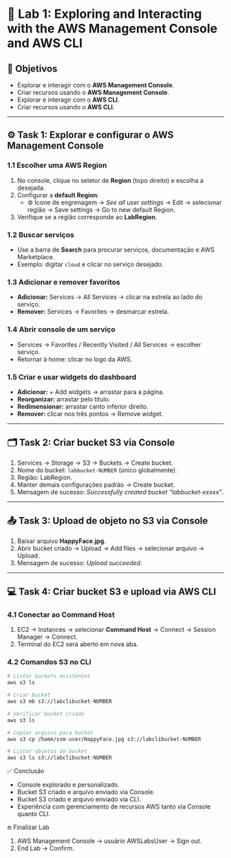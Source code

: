 # 🧪 Lab 1: Exploring and Interacting with the AWS Management Console and AWS CLI

## 📌 Objetivos
- Explorar e interagir com o **AWS Management Console**.
- Criar recursos usando o **AWS Management Console**.
- Explorar e interagir com o **AWS CLI**.
- Criar recursos usando o **AWS CLI**.

---

## ⚙️ Task 1: Explorar e configurar o AWS Management Console

### 1.1 Escolher uma AWS Region
1. No console, clique no seletor de **Region** (topo direito) e escolha a desejada.
2. Configurar a **default Region**:
   - ⚙️ Ícone de engrenagem → *See all user settings* → Edit → selecionar região → Save settings → Go to new default Region.
3. Verifique se a região corresponde ao **LabRegion**.

### 1.2 Buscar serviços
- Use a barra de **Search** para procurar serviços, documentação e AWS Marketplace.
- Exemplo: digitar `cloud` e clicar no serviço desejado.

### 1.3 Adicionar e remover favoritos
- **Adicionar:** Services → All Services → clicar na estrela ao lado do serviço.
- **Remover:** Services → Favorites → desmarcar estrela.

### 1.4 Abrir console de um serviço
- Services → Favorites / Recently Visited / All Services → escolher serviço.
- Retornar à home: clicar no logo da AWS.

### 1.5 Criar e usar widgets do dashboard
- **Adicionar:** + Add widgets → arrastar para a página.
- **Reorganizar:** arrastar pelo título.
- **Redimensionar:** arrastar canto inferior direito.
- **Remover:** clicar nos três pontos → Remove widget.

---

## 🗂 Task 2: Criar bucket S3 via Console
1. Services → Storage → S3 → Buckets → Create bucket.
2. Nome do bucket: `labbucket-NUMBER` (único globalmente).
3. Região: LabRegion.
4. Manter demais configurações padrão → Create bucket.
5. Mensagem de sucesso: *Successfully created bucket “labbucket-xxxxx”*.

---

## 📤 Task 3: Upload de objeto no S3 via Console
1. Baixar arquivo **HappyFace.jpg**.
2. Abrir bucket criado → Upload → Add files → selecionar arquivo → Upload.
3. Mensagem de sucesso: *Upload succeeded*.

---

## 💻 Task 4: Criar bucket S3 e upload via AWS CLI

### 4.1 Conectar ao Command Host
1. EC2 → Instances → selecionar **Command Host** → Connect → Session Manager → Connect.
2. Terminal do EC2 será aberto em nova aba.

### 4.2 Comandos S3 no CLI
```bash
# Listar buckets existentes
aws s3 ls

# Criar bucket
aws s3 mb s3://labclibucket-NUMBER

# Verificar bucket criado
aws s3 ls

# Copiar arquivo para bucket
aws s3 cp /home/ssm-user/HappyFace.jpg s3://labclibucket-NUMBER

# Listar objetos do bucket
aws s3 ls s3://labclibucket-NUMBER
```

✅ Conclusão

- Console explorado e personalizado.
- Bucket S3 criado e arquivo enviado via Console.
- Bucket S3 criado e arquivo enviado via CLI.
- Experiência com gerenciamento de recursos AWS tanto via Console quanto CLI.

🔚 Finalizar Lab

1. AWS Management Console → usuário AWSLabsUser → Sign out.
2. End Lab → Confirm.
